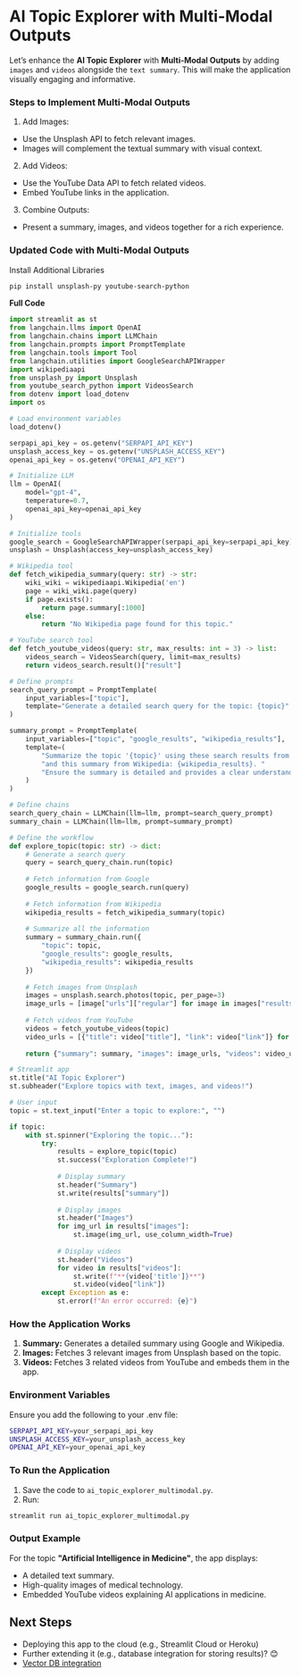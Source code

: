 # AI Topic Explorer with Multi-Modal Outputs

Let’s enhance the **AI Topic Explorer** with **Multi-Modal Outputs** by adding `images` and `videos` alongside the `text summary`. This will make the application visually engaging and informative.

### Steps to Implement Multi-Modal Outputs

1. Add Images:
  * Use the Unsplash API to fetch relevant images.
  * Images will complement the textual summary with visual context.
2. Add Videos:
  * Use the YouTube Data API to fetch related videos.
  * Embed YouTube links in the application.
3. Combine Outputs:
  * Present a summary, images, and videos together for a rich experience.

### Updated Code with Multi-Modal Outputs

Install Additional Libraries

```bash
pip install unsplash-py youtube-search-python
```

**Full Code**

```python
import streamlit as st
from langchain.llms import OpenAI
from langchain.chains import LLMChain
from langchain.prompts import PromptTemplate
from langchain.tools import Tool
from langchain.utilities import GoogleSearchAPIWrapper
import wikipediaapi
from unsplash_py import Unsplash
from youtube_search_python import VideosSearch
from dotenv import load_dotenv
import os

# Load environment variables
load_dotenv()

serpapi_api_key = os.getenv("SERPAPI_API_KEY")
unsplash_access_key = os.getenv("UNSPLASH_ACCESS_KEY")
openai_api_key = os.getenv("OPENAI_API_KEY")

# Initialize LLM
llm = OpenAI(
    model="gpt-4", 
    temperature=0.7, 
    openai_api_key=openai_api_key
)

# Initialize tools
google_search = GoogleSearchAPIWrapper(serpapi_api_key=serpapi_api_key)
unsplash = Unsplash(access_key=unsplash_access_key)

# Wikipedia tool
def fetch_wikipedia_summary(query: str) -> str:
    wiki_wiki = wikipediaapi.Wikipedia('en')
    page = wiki_wiki.page(query)
    if page.exists():
        return page.summary[:1000]
    else:
        return "No Wikipedia page found for this topic."

# YouTube search tool
def fetch_youtube_videos(query: str, max_results: int = 3) -> list:
    videos_search = VideosSearch(query, limit=max_results)
    return videos_search.result()["result"]

# Define prompts
search_query_prompt = PromptTemplate(
    input_variables=["topic"],
    template="Generate a detailed search query for the topic: {topic}"
)

summary_prompt = PromptTemplate(
    input_variables=["topic", "google_results", "wikipedia_results"],
    template=(
        "Summarize the topic '{topic}' using these search results from Google: {google_results}, "
        "and this summary from Wikipedia: {wikipedia_results}. "
        "Ensure the summary is detailed and provides a clear understanding."
    )
)

# Define chains
search_query_chain = LLMChain(llm=llm, prompt=search_query_prompt)
summary_chain = LLMChain(llm=llm, prompt=summary_prompt)

# Define the workflow
def explore_topic(topic: str) -> dict:
    # Generate a search query
    query = search_query_chain.run(topic)
    
    # Fetch information from Google
    google_results = google_search.run(query)
    
    # Fetch information from Wikipedia
    wikipedia_results = fetch_wikipedia_summary(topic)
    
    # Summarize all the information
    summary = summary_chain.run({
        "topic": topic,
        "google_results": google_results,
        "wikipedia_results": wikipedia_results
    })
    
    # Fetch images from Unsplash
    images = unsplash.search.photos(topic, per_page=3)
    image_urls = [image["urls"]["regular"] for image in images["results"]]
    
    # Fetch videos from YouTube
    videos = fetch_youtube_videos(topic)
    video_urls = [{"title": video["title"], "link": video["link"]} for video in videos]
    
    return {"summary": summary, "images": image_urls, "videos": video_urls}

# Streamlit app
st.title("AI Topic Explorer")
st.subheader("Explore topics with text, images, and videos!")

# User input
topic = st.text_input("Enter a topic to explore:", "")

if topic:
    with st.spinner("Exploring the topic..."):
        try:
            results = explore_topic(topic)
            st.success("Exploration Complete!")
            
            # Display summary
            st.header("Summary")
            st.write(results["summary"])
            
            # Display images
            st.header("Images")
            for img_url in results["images"]:
                st.image(img_url, use_column_width=True)
            
            # Display videos
            st.header("Videos")
            for video in results["videos"]:
                st.write(f"**{video['title']}**")
                st.video(video["link"])
        except Exception as e:
            st.error(f"An error occurred: {e}")

```

### How the Application Works

1. **Summary:** Generates a detailed summary using Google and Wikipedia.
2. **Images:** Fetches 3 relevant images from Unsplash based on the topic.
3. **Videos:** Fetches 3 related videos from YouTube and embeds them in the app.

### Environment Variables

Ensure you add the following to your .env file:

```bash
SERPAPI_API_KEY=your_serpapi_api_key
UNSPLASH_ACCESS_KEY=your_unsplash_access_key
OPENAI_API_KEY=your_openai_api_key
```

### To Run the Application

1. Save the code to `ai_topic_explorer_multimodal.py`.
2. Run:
```bash
streamlit run ai_topic_explorer_multimodal.py
```

### Output Example

For the topic **"Artificial Intelligence in Medicine"**, the app displays:

* A detailed text summary.
* High-quality images of medical technology.
* Embedded YouTube videos explaining AI applications in medicine.

## Next Steps

* Deploying this app to the cloud (e.g., Streamlit Cloud or Heroku)
* Further extending it (e.g., database integration for storing results)? 😊
* [Vector DB integration](./VectorDB.md)